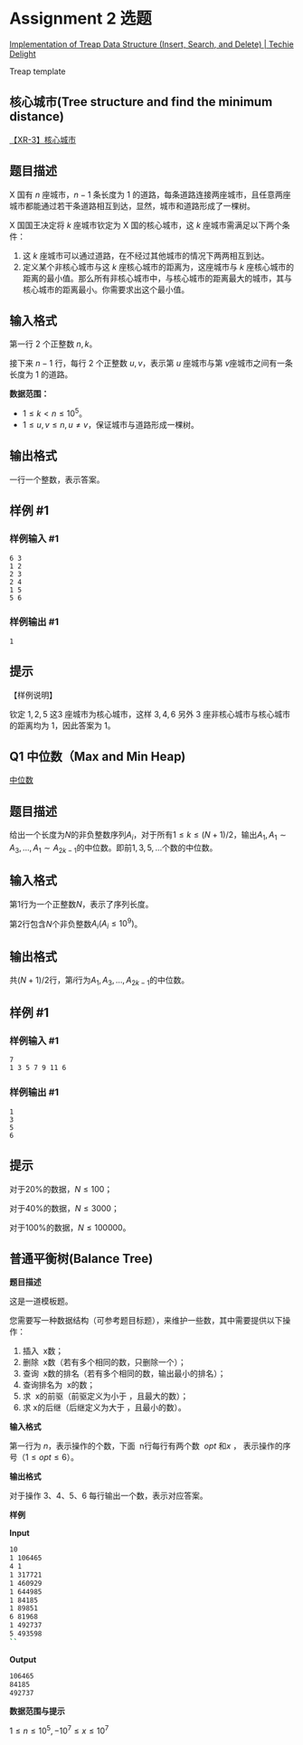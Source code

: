 # Assignment 2 选题

[Implementation of Treap Data Structure (Insert, Search, and Delete) | Techie Delight](https://www.techiedelight.com/implementation-treap-data-structure-cpp-java-insert-search-delete/)

Treap template

## 核心城市(Tree structure and find the minimum distance)

[【XR-3】核心城市](https://www.luogu.com.cn/problem/P5536)

## 题目描述

X 国有 $n$ 座城市，$n - 1$ 条长度为 $1$ 的道路，每条道路连接两座城市，且任意两座城市都能通过若干条道路相互到达，显然，城市和道路形成了一棵树。

X 国国王决定将 $k$ 座城市钦定为 X 国的核心城市，这 $k$ 座城市需满足以下两个条件：

1. 这 $k$ 座城市可以通过道路，在不经过其他城市的情况下两两相互到达。
2. 定义某个非核心城市与这 $k$ 座核心城市的距离为，这座城市与 $k$ 座核心城市的距离的最小值。那么所有非核心城市中，与核心城市的距离最大的城市，其与核心城市的距离最小。你需要求出这个最小值。

## 输入格式

第一行 $2$ 个正整数 $n,k$。

接下来 $n - 1$ 行，每行 $2$ 个正整数 $u,v$，表示第 $u$ 座城市与第 $v$座城市之间有一条长度为 $1$ 的道路。

**数据范围：**

- $1 \le k < n \le 10 ^ 5$。
- $1 \le u,v \le n, u \ne v$，保证城市与道路形成一棵树。

## 输出格式

一行一个整数，表示答案。

## 样例 #1

### 样例输入 #1

```
6 3
1 2
2 3
2 4
1 5
5 6

```

### 样例输出 #1

```
1

```

## 提示

【样例说明】

钦定 $1,2,5$ 这$3$ 座城市为核心城市，这样 $3,4,6$ 另外 $3$ 座非核心城市与核心城市的距离均为 $1$，因此答案为 $1$。

## Q1 中位数（Max and Min Heap)

[中位数](https://www.luogu.com.cn/problem/P1168)

## 题目描述

给出一个长度为$N$的非负整数序列$A_i$，对于所有$1 ≤ k ≤ (N + 1) / 2$，输出$A_1, A_1 \sim A_3, …,A_1 \sim A_{2k - 1}$的中位数。即前$1,3,5,…$个数的中位数。

## 输入格式

第$1$行为一个正整数$N$，表示了序列长度。

第$2$行包含$N$个非负整数$A_i (A_i ≤ 10^9)$。

## 输出格式

共$(N + 1) / 2$行，第$i$行为$A_1, A_3, …, A_{2k - 1}$的中位数。

## 样例 #1

### 样例输入 #1

```
7
1 3 5 7 9 11 6

```

### 样例输出 #1

```
1
3
5
6

```

## 提示

对于$20\%$的数据，$N ≤ 100$；

对于$40\%$的数据，$N ≤ 3000$；

对于$100\%$的数据，$N ≤ 100000$。

## ****普通平衡树****(Balance Tree)

[](https://loj.ac/p/104)

**题目描述**

这是一道模板题。

您需要写一种数据结构（可参考题目标题），来维护一些数，其中需要提供以下操作：

1. 插入  x数；
2. 删除  x数（若有多个相同的数，只删除一个）；
3. 查询  x数的排名（若有多个相同的数，输出最小的排名）；
4. 查询排名为  x的数；
5. 求  x的前驱（前驱定义为小于 ，且最大的数）；
6. 求 x的后继（后继定义为大于 ，且最小的数）。

**输入格式**

第一行为 $n$，表示操作的个数，下面  n行每行有两个数  $opt$ 和$x$ ， 表示操作的序号$（1≤opt≤6）$。

**输出格式**

对于操作 3、4、5、6 每行输出一个数，表示对应答案。

**样例**

**Input**

```bash
10
1 106465
4 1
1 317721
1 460929
1 644985
1 84185
1 89851
6 81968
1 492737
5 493598
``
```

**Output**

```bash
106465
84185
492737
```

**数据范围与提示**

$1≤n≤10^5, -10^7≤x≤10^7$
